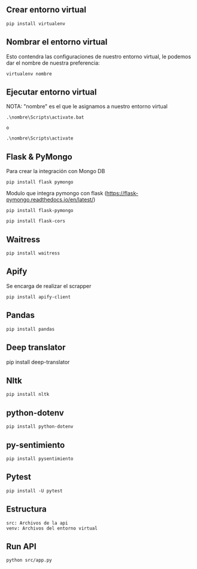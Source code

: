 ## Crear entorno virtual
    
    pip install virtualenv
    
## Nombrar el entorno virtual
Esto contendra las configuraciones de nuestro entorno virtual, le podemos dar el nombre de nuestra preferencia:

    virtualenv nombre

## Ejecutar entorno virtual
NOTA: "nombre" es el que le asignamos a nuestro entorno virtual

    .\nombre\Scripts\activate.bat

    o

    .\nombre\Scripts\activate

## Flask & PyMongo

Para crear la integración con Mongo DB

    pip install flask pymongo

Modulo que integra pymongo con flask (https://flask-pymongo.readthedocs.io/en/latest/)

    pip install flask-pymongo

    pip install flask-cors

## Waitress

    pip install waitress
## Apify

Se encarga de realizar el scrapper

    pip install apify-client

## Pandas

    pip install pandas

## Deep translator

   pip install deep-translator

## Nltk
    
    pip install nltk

## python-dotenv

    pip install python-dotenv

## py-sentimiento

    pip install pysentimiento

## Pytest
    pip install -U pytest

## Estructura

    src: Archivos de la api
    venv: Archivos del entorno virtual

## Run API
    python src/app.py

